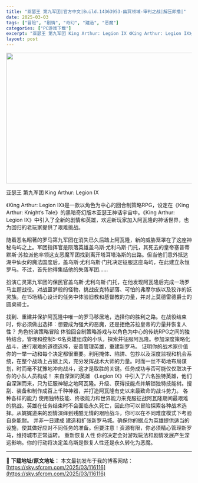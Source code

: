 ```yaml
---
title: "亚瑟王 第九军团|官方中文|Build.14363953-幽冥领域-审判之战|解压即撸|"
date: 2025-03-03
tags: ["冒险", "剧情", "奇幻", "建造", "恶魔"]
categories: ["PC游戏下载"]
excerpt: "亚瑟王 第九军团 King Arthur: Legion IX 《King Arthur: Legion IX》是一款以角色为中心的回合制策略RPG，设定在《King Arthur: Knight’s Tale》的黑暗奇幻版本亚瑟王神话宇宙中。《King Arthur: Legion IX》中引入了&hellip;"
layout: post
---
```


<img class="aligncenter size-full wp-image-116121" src="https://sky.sfcrom.com/wp-content/uploads/2025/03/202503030924573.webp" alt="" width="616" height="353" />

亚瑟王 第九军团 King Arthur: Legion IX

《King Arthur: Legion IX》是一款以角色为中心的回合制策略RPG，设定在《King Arthur: Knight’s Tale》的黑暗奇幻版本亚瑟王神话宇宙中。《King Arthur: Legion IX》中引入了全新的剧情和英雄，欢迎新玩家加入阿瓦隆的神话世界，也为回归的老玩家提供了艰难挑战。

随着恶名昭著的罗马第九军团在消失已久后踏上阿瓦隆，新的威胁笼罩在了这座神秘岛屿之上。军团指挥官是陨落英雄盖乌斯·尤利乌斯·门托，其死去的皇帝塞普蒂默斯·苏拉派他率领这支恶魔军团找到离开塔耳塔洛斯的出路。但当他们意外抵达湖中仙女的魔法国度后，盖乌斯·尤利乌斯·门托决定征服这座岛屿，在此建立永恒罗马。不过，首先他得集结他的失落军团……

扮演亡灵第九军团的保民官盖乌斯·尤利乌斯·门托，在他发现阿瓦隆后完成一场罗马主题战役。对战噩梦般的怪物，挑战皮克特部落、可怕的弗摩尔族以及狡诈的妖灵族。在15场精心设计的任务中体验旧教和基督教的力量，并对上莫德雷德爵士的圆桌骑士。

找到、重建并保护阿瓦隆中唯一的罗马移居地，选择你的胜利之路。在战役结束时，你必须做出选择：想要成为强大的恶魔，还是拒绝苏拉皇帝的力量并恢复人性？
角色扮演策略冒险
体验回合制策略游戏与以角色为中心的传统RPG之间的独特结合。管理和控制5-6名英雄组成的小队，探索并征服阿瓦隆。参加深度策略化战斗，进行艰难的道德选择，妥善管理英雄，重建新罗马。
证明你的战术家价值
你的一举一动和每个决定都很重要。利用掩体、陷阱、包抄以及深度监视和机会系统，在整个战场上占据上风，充分发挥战术大师的力量。时而一丝不苟地布局谋划，时而毫不犹豫地冲向战斗，这才是取胜的关键。任务成功与否可能仅仅取决于你的小队人员构成！
来自深渊的英雄
《Legion IX》中引入了六名独特英雄，他们自深渊而来，只为征服神秘之地阿瓦隆。升级、获得技能点并解锁独特技能树。搜刮、装备和制作成百上千种神器，并打造阿瓦隆有史以来最致命的战斗势力。
各种各样的能力
使用独特技能、终极能力和世界能力来克服征战阿瓦隆期间最艰难的挑战。英雄在任务结束时不会面临永久死亡，因此你可以冒险探索各种战术选择。从娓娓道来的剧情演绎到残酷无情的艰险战斗，你可以在不同难度模式下考验自身能耐。
并非一日建成
建造和扩张新罗马城。确保你的据点为英雄提供适当的设施，使其做好应对不同任务的准备。但要注意！资源有限，你必须精心管理新罗马，维持城市正常运转。
重新恢复人性
你的决定会对游戏玩法和剧情发展产生深远影响。你的行动将决定盖乌斯是恢复人性还是永久转化为恶魔。

---
📖 **下载地址/原文地址：** 本文最初发布于我的博客网站：[https://sky.sfcrom.com/2025/03/116116](https://sky.sfcrom.com/2025/03/116116)
